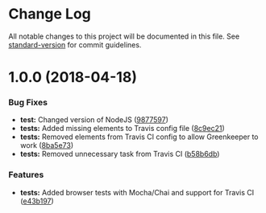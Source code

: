 # Change Log

All notable changes to this project will be documented in this file. See [standard-version](https://github.com/conventional-changelog/standard-version) for commit guidelines.

<a name="1.0.0"></a>
# 1.0.0 (2018-04-18)


### Bug Fixes

* **test:** Changed version of NodeJS ([9877597](https://github.com/rafa8626/openplayer/commit/9877597))
* **tests:** Added missing elements to Travis config file ([8c9ec21](https://github.com/rafa8626/openplayer/commit/8c9ec21))
* **tests:** Removed elements from Travis CI config to allow Greenkeeper to work ([8ba5e73](https://github.com/rafa8626/openplayer/commit/8ba5e73))
* **tests:** Removed unnecessary task from Travis CI ([b58b6db](https://github.com/rafa8626/openplayer/commit/b58b6db))


### Features

* **tests:** Added browser tests with Mocha/Chai and support for Travis CI ([e43b197](https://github.com/rafa8626/openplayer/commit/e43b197))